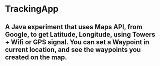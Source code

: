 # TrackingApp

## A Java experiment that uses Maps API, from Google, to get Latitude, Longitude, using Towers + Wifi or GPS signal. You can set a Waypoint in current location, and see the waypoints you created on the map.
